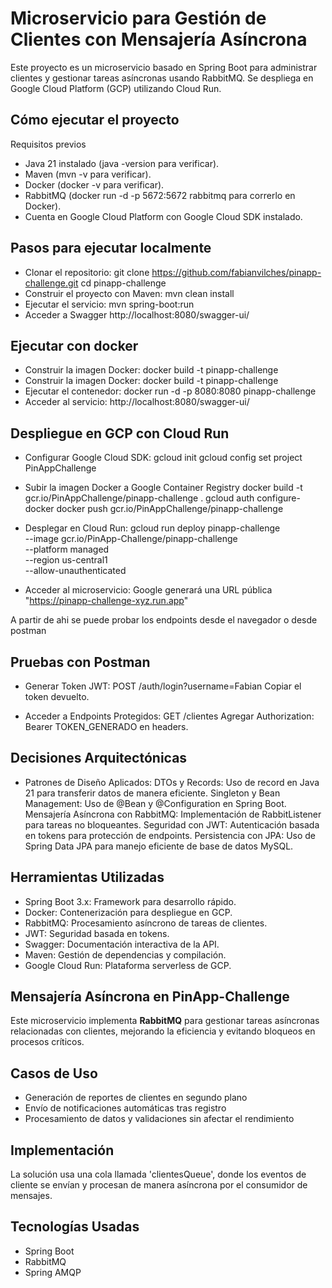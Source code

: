 # Microservicio para Gestión de Clientes con Mensajería Asíncrona

Este proyecto es un microservicio basado en Spring Boot para administrar clientes y gestionar tareas asíncronas usando RabbitMQ. Se despliega en Google Cloud Platform (GCP) utilizando Cloud Run.

## Cómo ejecutar el proyecto
Requisitos previos
* Java 21 instalado (java -version para verificar).
* Maven (mvn -v para verificar).
* Docker (docker -v para verificar).
* RabbitMQ (docker run -d -p 5672:5672 rabbitmq para correrlo en Docker).
* Cuenta en Google Cloud Platform con Google Cloud SDK instalado.

## Pasos para ejecutar localmente
- Clonar el repositorio:
	git clone https://github.com/fabianvilches/pinapp-challenge.git
	cd pinapp-challenge
- Construir el proyecto con Maven:
	mvn clean install
- Ejecutar el servicio: 
	mvn spring-boot:run
- Acceder a Swagger
	http://localhost:8080/swagger-ui/
	
## Ejecutar con docker
- Construir la imagen Docker:
	docker build -t pinapp-challenge
- Construir la imagen Docker:
	docker build -t pinapp-challenge 
- Ejecutar el contenedor:
	docker run -d -p 8080:8080 pinapp-challenge
- Acceder al servicio:
	http://localhost:8080/swagger-ui/

## Despliegue en GCP con Cloud Run
- Configurar Google Cloud SDK:
	gcloud init
	gcloud config set project PinAppChallenge

- Subir la imagen Docker a Google Container Registry
	docker build -t gcr.io/PinAppChallenge/pinapp-challenge .
	gcloud auth configure-docker
	docker push gcr.io/PinAppChallenge/pinapp-challenge

- Desplegar en Cloud Run:
   gcloud run deploy pinapp-challenge \
       --image gcr.io/PinApp-Challenge/pinapp-challenge \
       --platform managed \
       --region us-central1 \
       --allow-unauthenticated

- Acceder al microservicio:
	Google generará una URL pública "https://pinapp-challenge-xyz.run.app"

A partir de ahi se puede probar los endpoints desde el navegador o desde postman

## Pruebas con Postman
- Generar Token JWT:
   POST /auth/login?username=Fabian
   Copiar el token devuelto.

- Acceder a Endpoints Protegidos:
   GET /clientes
   Agregar Authorization: Bearer TOKEN_GENERADO en headers.

## Decisiones Arquitectónicas
- Patrones de Diseño Aplicados:
	DTOs y Records: Uso de record en Java 21 para transferir datos de manera 
	eficiente. 
	Singleton y Bean Management: Uso de @Bean y @Configuration en Spring Boot. 
	Mensajería Asíncrona con RabbitMQ: Implementación de RabbitListener para tareas 
	no bloqueantes.
	Seguridad con JWT: Autenticación basada en tokens para protección de endpoints.  	Persistencia con JPA: Uso de Spring Data JPA para manejo eficiente de base de 
	datos MySQL.

## Herramientas Utilizadas
- Spring Boot 3.x: Framework para desarrollo rápido. 
- Docker: Contenerización para despliegue en GCP.
- RabbitMQ: Procesamiento asíncrono de tareas de clientes.
- JWT: Seguridad basada en tokens.
- Swagger: Documentación interactiva de la API.
- Maven: Gestión de dependencias y compilación.
- Google Cloud Run: Plataforma serverless de GCP.


## Mensajería Asíncrona en PinApp-Challenge
Este microservicio implementa **RabbitMQ** para gestionar tareas asíncronas relacionadas con clientes, mejorando la eficiencia y evitando bloqueos en procesos críticos.

## Casos de Uso
- Generación de reportes de clientes en segundo plano
- Envío de notificaciones automáticas tras registro
- Procesamiento de datos y validaciones sin afectar el rendimiento

## Implementación
La solución usa una cola llamada 'clientesQueue', donde los eventos de cliente se envían y procesan de manera asíncrona por el consumidor de mensajes.

## Tecnologías Usadas
- Spring Boot
- RabbitMQ
- Spring AMQP
